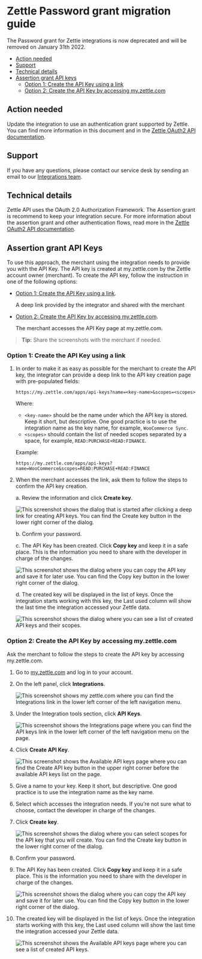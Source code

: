 Zettle Password grant migration guide
===
The Password grant for Zettle integrations is now deprecated and will be removed on January 31th  2022.

* [Action needed](#action-needed)
* [Support](#support)
* [Technical details](#technical-details)
* [Assertion grant API keys](#assertion-grant-api-keys)
  * [Option 1: Create the API Key using a link](#option-1-create-the-api-key-using-a-link)
  * [Option 2: Create the API Key by accessing my.zettle.com](#option-2-create-the-api-key-by-accessing-myzettlecom)

## Action needed
Update the integration to use an authentication grant supported by Zettle. You can find more information in this document and in the [Zettle OAuth2 API documentation](../../authorization.md).

## Support 
If you have any questions, please contact our service desk by sending an email to our [Integrations team](mailto:api@zettle.com). 
 
## Technical details
Zettle API uses the OAuth 2.0 Authorization Framework. The Assertion grant is recommend to keep your integration secure. For more information about the assertion grant and other authentication flows, read more in the [Zettle OAuth2 API documentation](../../authorization.md). 

## Assertion grant API Keys
To use this approach, the merchant using the integration needs to provide you with the API Key. The API key is created at my.zettle.com by the Zettle account owner (merchant). To create the API key, follow the instruction in one of the following options:
 
   * [Option 1: Create the API Key using a link](#option-1-create-the-api-key-using-a-link). 
   
     A deep link provided by the integrator and shared with the merchant
   
   * [Option 2: Create the API Key by accessing my.zettle.com](#option-2-create-the-api-key-by-accessing-myzettlecom).
   
     The merchant accesses the API Key page at my.zettle.com.
     
>**Tip:** Share the screenshots with the merchant if needed. 

### Option 1: Create the API Key using a link

1. In order to make it as easy as possible for the merchant to create the API key, the integrator can provide a deep link to the API key creation page with pre-populated fields: 
     
   ```
   https://my.zettle.com/apps/api-keys?name=<key-name>&scopes=<scopes>
   ```
   Where:
   * `<key-name>` should be the name under which the API key is stored. Keep it short, but descriptive. One good practice is to use the integration name as the key name, for example, `WooCommerce Sync`.
   * `<scopes>` should contain the list of needed scopes separated by a space, for example, `READ:PURCHASE+READ:FINANCE`.
   
   Example:
   ```
   https://my.zettle.com/apps/api-keys?name=WooCommerce&scopes=READ:PURCHASE+READ:FINANCE
   ```
2. When the merchant accesses the link, ask them to follow the steps to confirm the API key creation.

   a. Review the information and click **Create key**.
       
      <img id="create-API-keys-from-the-deep-link" src="images/create-API-keys-from-the-deep-link.png" alt="This screenshot shows the dialog that is started after clicking a deep link for creating API keys. You can find the Create key button in the lower right corner of the dialog.">
       
    b. Confirm your password.
    
    c. The API Key has been created. Click **Copy key** and keep it in a safe place. This is the information you need to share with the developer in charge of the changes.
       
      <img id="copy-key" src="images/copy-key.png" alt="This screenshot shows the dialog where you can copy the API key and save it for later use. You can find the Copy key button in the lower right corner of the dialog.">
    
    d. The created key will be displayed in the list of keys. Once the integration starts working with this key, the Last used column will show the last time the integration accessed your Zettle data. 
       
      <img id="available-API-keys" src="images/available-API-keys.png" alt="This screenshot shows the dialog where you can see a list of created API keys and their scopes.">
       
### Option 2: Create the API Key by accessing my.zettle.com
Ask the merchant to follow the steps to create the API key by accessing my.zettle.com.

1. Go to [my.zettle.com](https://my.zettle.com/) and log in to your account. 

2. On the left panel, click **Integrations**.

   <img id="check-integrations-in-my.zettle.com" src="images/check-integrations-in-my.zettle.com.png" alt="This screenshot shows my zettle.com where you can find the Integrations link in the lower left corner of the left navigation menu.">
 
3. Under the Integration tools section, click **API Keys**.

   <img id="API-keys-in-Integration-tools" src="images/API-keys-in-Integration-tools.png" alt="This screenshot shows the Integrations page where you can find the API keys link in the lower left corner of the left navigation menu on the page.">
       
4. Click **Create API Key**.
   
   <img id="create-API-key-dialog" src="images/create-API-key-dialog.png" alt="This screenshot shows the Available API keys page where you can find the Create API key button in the upper right corner before the available API keys list on the page.">
   
5. Give a name to your key. Keep it short, but descriptive. One good practice is to use the integration name as the key name.

6. Select which accesses the integration needs. If you’re not sure what to choose, contact the developer in charge of the changes.
    
7. Click **Create key**.
 
   <img id="select-scopes-create-API-keys-dialog" src="images/select-scopes-create-API-keys-dialog.png" alt="This screenshot shows the dialog where you can select scopes for the API key that you will create. You can find the Create key button in the lower right corner of the dialog.">
   
8. Confirm your password.

9. The API Key has been created. Click **Copy key** and keep it in a safe place. This is the information you need to share with the developer in charge of the changes.
 
   <img id="copy-key" src="images/copy-key.png" alt="This screenshot shows the dialog where you can copy the API key and save it for later use. You can find the Copy key button in the lower right corner of the dialog.">
   
10. The created key will be displayed in the list of keys. Once the integration starts working with this key, the Last used column will show the last time the integration accessed your Zettle data.
 
    <img id="available-API-keys" src="images/available-API-keys.png" alt="This screenshot shows the Available API keys page where you can see a list of created API keys.">
